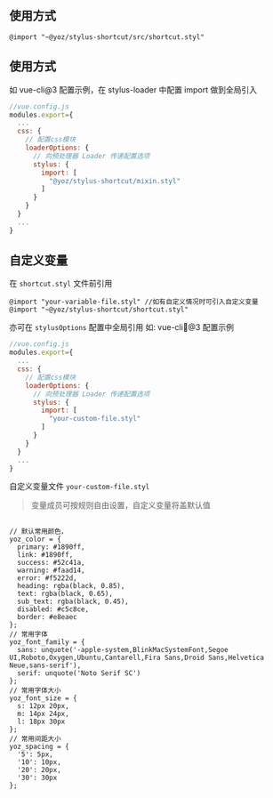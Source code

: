 
## 使用方式

```stylus
@import "~@yoz/stylus-shortcut/src/shortcut.styl"
```


## 使用方式

如 vue-cli@3 配置示例，在 stylus-loader 中配置 import 做到全局引入

```javascript
//vue.config.js
modules.export={
  ...
  css: {
    // 配置css模块
    loaderOptions: {
      // 向预处理器 Loader 传递配置选项
      stylus: {
        import: [
          "@yoz/stylus-shortcut/mixin.styl"
        ]
      }
    }
  }
  ...
}
```

## 自定义变量

在 `shortcut.styl` 文件前引用

```stylus
@import "your-variable-file.styl" //如有自定义情况时可引入自定义变量
@import "~@yoz/stylus-shortcut/shortcut.styl"
```

亦可在 `stylusOptions` 配置中全局引用
如: vue-cli@3 配置示例

```javascript
//vue.config.js
modules.export={
  ...
  css: {
    // 配置css模块
    loaderOptions: {
      // 向预处理器 Loader 传递配置选项
      stylus: {
        import: [
          "your-custom-file.styl"
        ]
      }
    }
  }
  ...
}
```

自定义变量文件 `your-custom-file.styl`

> 变量成员可按规则自由设置，自定义变量将盖默认值

```stylus

// 默认常用颜色，
yoz_color = {
  primary: #1890ff,
  link: #1890ff,
  success: #52c41a,
  warning: #faad14,
  error: #f5222d,
  heading: rgba(black, 0.85),
  text: rgba(black, 0.65),
  sub_text: rgba(black, 0.45),
  disabled: #c5c8ce,
  border: #e8eaec
};
// 常用字体
yoz_font_family = {
  sans: unquote('-apple-system,BlinkMacSystemFont,Segoe UI,Roboto,Oxygen,Ubuntu,Cantarell,Fira Sans,Droid Sans,Helvetica Neue,sans-serif'),
  serif: unquote('Noto Serif SC')
};
// 常用字体大小
yoz_font_size = {
  s: 12px 20px,
  m: 14px 24px,
  l: 18px 30px
};
// 常用间距大小
yoz_spacing = {
  '5': 5px,
  '10': 10px,
  '20': 20px,
  '30': 30px
};
```